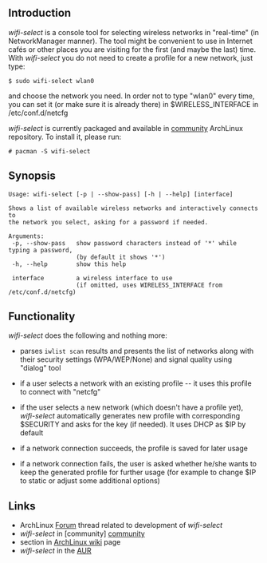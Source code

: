 ## Introduction

*wifi-select* is a console tool for selecting wireless networks in "real-time"
(in NetworkManager manner). The tool might be convenient to use in Internet
cafés or other places you are visiting for the first (and maybe the last) time.
With *wifi-select* you do not need to create a profile for a new network, just
type:

    $ sudo wifi-select wlan0

and choose the network you need. In order not to type "wlan0" every time, you
can set it (or make sure it is already there) in $WIRELESS_INTERFACE in
/etc/conf.d/netcfg

*wifi-select* is currently packaged and available in [community] ArchLinux
repository. To install it, please run:

    # pacman -S wifi-select

## Synopsis

    Usage: wifi-select [-p | --show-pass] [-h | --help] [interface]

    Shows a list of available wireless networks and interactively connects to
    the network you select, asking for a password if needed.

    Arguments:
     -p, --show-pass   show password characters instead of '*' while typing a password,
                       (by default it shows '*')
     -h, --help        show this help

     interface         a wireless interface to use
                       (if omitted, uses WIRELESS_INTERFACE from /etc/conf.d/netcfg)

## Functionality
    
*wifi-select* does the following and nothing more:

* parses `iwlist scan` results and presents the list of networks along with their
  security settings (WPA/WEP/None) and signal quality using "dialog" tool

* if a user selects a network with an existing profile -- it uses this profile to
  connect with "netcfg"

* if the user selects a new network (which doesn't have a profile yet),
  *wifi-select* automatically generates new profile with corresponding $SECURITY
  and asks for the key (if needed). It uses DHCP as $IP by default

* if a network connection succeeds, the profile is saved for later usage

* if a network connection fails, the user is asked whether he/she wants to keep the
  generated profile for further usage (for example to change $IP to static or
  adjust some additional options)

## Links

* ArchLinux [Forum][] thread related to development of *wifi-select*
* *wifi-select* in \[community\] [community][]
* section in [ArchLinux wiki][wiki] page
* *wifi-select* in the [AUR][]

[forum]:     https://bbs.archlinux.org/viewtopic.php?id=63973
[community]: http://www.archlinux.org/packages/community/any/wifi-select/
[wiki]:      https://wiki.archlinux.org/index.php/Netcfg#wifi-select
[aur]:       http://aur.archlinux.org/packages.php?ID=23471
